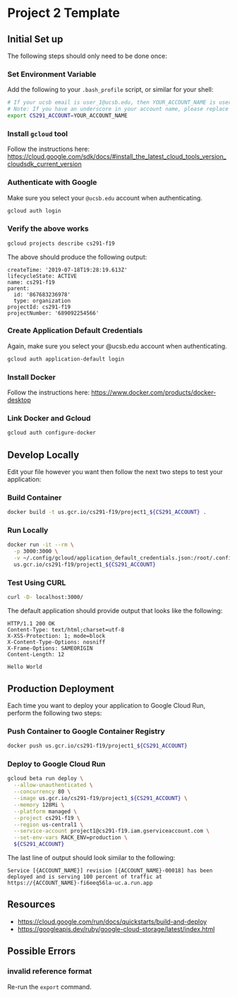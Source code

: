 # Project 2 Template

## Initial Set up

The following steps should only need to be done once:

### Set Environment Variable

Add the following to your `.bash_profile` script, or similar for your shell:

```sh
# If your ucsb email is user_1@ucsb.edu, then YOUR_ACCOUNT_NAME is user-1
# Note: If you have an underscore in your account name, please replace with a hypen.
export CS291_ACCOUNT=YOUR_ACCOUNT_NAME
```

### Install `gcloud` tool

Follow the instructions here:
https://cloud.google.com/sdk/docs/#install_the_latest_cloud_tools_version_cloudsdk_current_version

### Authenticate with Google

Make sure you select your `@ucsb.edu` account when authenticating.

```sh
gcloud auth login
```

### Verify the above works

```sh
gcloud projects describe cs291-f19
```

The above should produce the following output:

```
createTime: '2019-07-18T19:28:19.613Z'
lifecycleState: ACTIVE
name: cs291-f19
parent:
  id: '867683236978'
  type: organization
projectId: cs291-f19
projectNumber: '689092254566'
```

### Create Application Default Credentials

Again, make sure you select your @ucsb.edu account when authenticating.

```sh
gcloud auth application-default login
```

### Install Docker

Follow the instructions here: https://www.docker.com/products/docker-desktop

### Link Docker and Gcloud

```sh
gcloud auth configure-docker
```

## Develop Locally

Edit your file however you want then follow the next two steps to test your
application:

### Build Container

```sh
docker build -t us.gcr.io/cs291-f19/project1_${CS291_ACCOUNT} .
```

### Run Locally

```sh
docker run -it --rm \
  -p 3000:3000 \
  -v ~/.config/gcloud/application_default_credentials.json:/root/.config/gcloud/application_default_credentials.json \
  us.gcr.io/cs291-f19/project1_${CS291_ACCOUNT}
```

### Test Using CURL

```sh
curl -D- localhost:3000/
```

The default application should provide output that looks like the following:

```http
HTTP/1.1 200 OK
Content-Type: text/html;charset=utf-8
X-XSS-Protection: 1; mode=block
X-Content-Type-Options: nosniff
X-Frame-Options: SAMEORIGIN
Content-Length: 12

Hello World
```

## Production Deployment

Each time you want to deploy your application to Google Cloud Run, perform the
following two steps:

### Push Container to Google Container Registry

```sh
docker push us.gcr.io/cs291-f19/project1_${CS291_ACCOUNT}
```

### Deploy to Google Cloud Run

```sh
gcloud beta run deploy \
  --allow-unauthenticated \
  --concurrency 80 \
  --image us.gcr.io/cs291-f19/project1_${CS291_ACCOUNT} \
  --memory 128Mi \
  --platform managed \
  --project cs291-f19 \
  --region us-central1 \
  --service-account project1@cs291-f19.iam.gserviceaccount.com \
  --set-env-vars RACK_ENV=production \
  ${CS291_ACCOUNT}
```

The last line of output should look similar to the following:

```
Service [{ACCOUNT_NAME}] revision [{ACCOUNT_NAME}-00018] has been deployed and is serving 100 percent of traffic at https://{ACCOUNT_NAME}-fi6eeq56la-uc.a.run.app
```

## Resources

- https://cloud.google.com/run/docs/quickstarts/build-and-deploy
- https://googleapis.dev/ruby/google-cloud-storage/latest/index.html

## Possible Errors

### invalid reference format

Re-run the `export` command.
